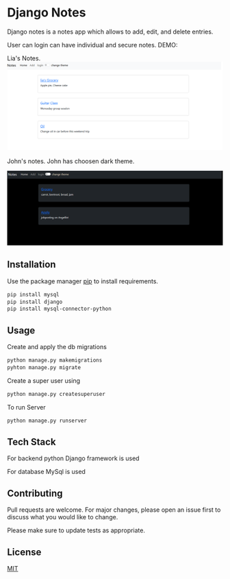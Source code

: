 # Django Notes

Django notes is a notes app which allows to add, edit, and delete entries.

User can login can have individual and secure notes.
DEMO:

Lia's Notes. 
![john_notes](./screenshots/lia_notes.png)

John's notes. John has choosen dark theme.

![john_notes](./screenshots/john_notes.png)


## Installation

Use the package manager [pip](https://pip.pypa.io/en/stable/) to install requirements.

```bash
pip install mysql
pip install django
pip install mysql-connector-python
```

## Usage

Create and apply the db migrations

```bash
python manage.py makemigrations
pyhton manage.py migrate
```

Create a super user using

```bash
python manage.py createsuperuser
```
To run Server

```bash
python manage.py runserver
```
## Tech Stack

For backend python Django framework is used

For database MySql is used  

## Contributing

Pull requests are welcome. For major changes, please open an issue first
to discuss what you would like to change.

Please make sure to update tests as appropriate.

## License

[MIT](https://choosealicense.com/licenses/mit/)
